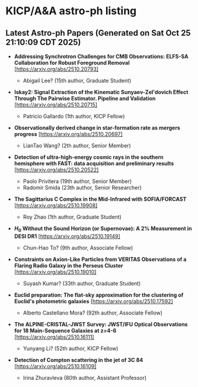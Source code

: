 # KICP/A&A astro-ph listing

## Latest Astro-ph Papers (Generated on Sat Oct 25 21:10:09 CDT 2025)

- **Addressing Synchrotron Challenges for CMB Observations: ELFS-SA Collaboration for Robust Foreground Removal**
[https://arxiv.org/abs/2510.20793]
  + Abigail Lee? (15th author, Graduate Student)

- **Iskay2: Signal Extraction of the Kinematic Sunyaev-Zel'dovich Effect Through The Pairwise Estimator. Pipeline and Validation**
[https://arxiv.org/abs/2510.20715]
  + Patricio Gallardo (1th author, KICP Fellow)

- **Observationally derived change in star-formation rate as mergers progress**
[https://arxiv.org/abs/2510.20697]
  + LianTao Wang? (2th author, Senior Member)

- **Detection of ultra-high-energy cosmic rays in the southern hemisphere with FAST: data acquisition and preliminary results**
[https://arxiv.org/abs/2510.20522]
  + Paolo Privitera (19th author, Senior Member)
  + Radomir Smida (23th author, Senior Researcher)

- **The Sagittarius C Complex in the Mid-Infrared with SOFIA/FORCAST**
[https://arxiv.org/abs/2510.19908]
  + Roy Zhao (1th author, Graduate Student)

- **$H_0$ Without the Sound Horizon (or Supernovae): A 2% Measurement in DESI DR1**
[https://arxiv.org/abs/2510.19149]
  + Chun-Hao To? (9th author, Associate Fellow)

- **Constraints on Axion-Like Particles from VERITAS Observations of a Flaring Radio Galaxy in the Perseus Cluster**
[https://arxiv.org/abs/2510.19010]
  + Suyash Kumar? (33th author, Graduate Student)

- **Euclid preparation: The flat-sky approximation for the clustering of Euclid's photometric galaxies**
[https://arxiv.org/abs/2510.17592]
  + Alberto Castellano Mora? (92th author, Associate Fellow)

- **The ALPINE-CRISTAL-JWST Survey: JWST/IFU Optical Observations for 18 Main-Sequence Galaxies at z=4-6**
[https://arxiv.org/abs/2510.16111]
  + Yunyang Li? (52th author, KICP Fellow)

- **Detection of Compton scattering in the jet of 3C 84**
[https://arxiv.org/abs/2510.16109]
  + Irina Zhuravleva (80th author, Assistant Professor)

